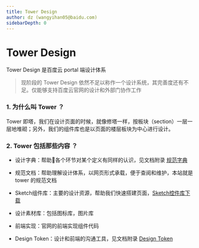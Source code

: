 ```yaml
---
title: Tower Design
author: dz (wangyihan05@baidu.com)
sidebarDepth: 0
---
```


# Tower Design

Tower Design 是百度云 portal 端设计体系

> 现阶段的 Tower Design 依然不足以称作一个设计系统，其完善度还有不足。仅能够支持百度云官网的设计和外部门协作工作

### 1. 为什么叫 Tower ？

Tower 即塔，我们在设计页面的时候，就像修塔一样，按板块（section）一层一层地堆砌；另外，我们的组件库也是以页面的楼层板块为中心进行设计。

### 2. Tower 包括那些内容 ？


- 设计字典：帮助各个环节对某个定义有同样的认识，见文档附录 [规范字典](/portal/other/Dictionaries.html)

- 规范文档：帮助理解设计体系，以网页形式承载，便于查阅和维护，本站就是 tower 的规范文档

- Sketch组件库：主要的设计资源，帮助我们快速搭建页面，[Sketch控件库下载](http://baiduyun-guideline.bj.bcebos.com/console/download/百度云UE控件库.7z)

- 设计素材库：包括图标库，图片库

- 前端实现：官网的前端实现组件代码

- Design Token：设计和前端的沟通工具，见文档附录 [Design Token](/portal/other/Token.html)